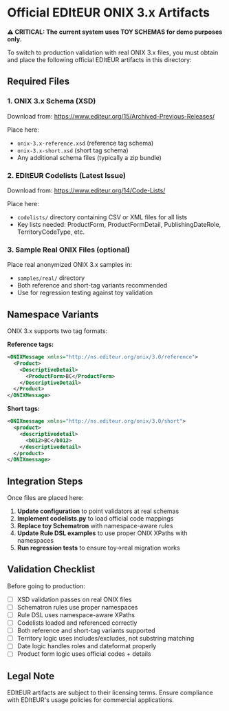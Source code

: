 # Official EDItEUR ONIX 3.x Artifacts

**⚠️ CRITICAL: The current system uses TOY SCHEMAS for demo purposes only.**

To switch to production validation with real ONIX 3.x files, you must obtain and place the following official EDItEUR artifacts in this directory:

## Required Files

### 1. ONIX 3.x Schema (XSD)
Download from: https://www.editeur.org/15/Archived-Previous-Releases/

Place here:
- `onix-3.x-reference.xsd` (reference tag schema)
- `onix-3.x-short.xsd` (short tag schema)  
- Any additional schema files (typically a zip bundle)

### 2. EDItEUR Codelists (Latest Issue)
Download from: https://www.editeur.org/14/Code-Lists/

Place here:
- `codelists/` directory containing CSV or XML files for all lists
- Key lists needed: ProductForm, ProductFormDetail, PublishingDateRole, TerritoryCodeType, etc.

### 3. Sample Real ONIX Files (optional)
Place real anonymized ONIX 3.x samples in:
- `samples/real/` directory
- Both reference and short-tag variants recommended
- Use for regression testing against toy validation

## Namespace Variants

ONIX 3.x supports two tag formats:

**Reference tags:**
```xml
<ONIXMessage xmlns="http://ns.editeur.org/onix/3.0/reference">
  <Product>
    <DescriptiveDetail>
      <ProductForm>BC</ProductForm>
    </DescriptiveDetail>
  </Product>
</ONIXMessage>
```

**Short tags:**  
```xml
<ONIXmessage xmlns="http://ns.editeur.org/onix/3.0/short">
  <product>
    <descriptivedetail>  
      <b012>BC</b012>
    </descriptivedetail>
  </product>
</ONIXmessage>
```

## Integration Steps

Once files are placed here:

1. **Update configuration** to point validators at real schemas
2. **Implement codelists.py** to load official code mappings  
3. **Replace toy Schematron** with namespace-aware rules
4. **Update Rule DSL examples** to use proper ONIX XPaths with namespaces
5. **Run regression tests** to ensure toy→real migration works

## Validation Checklist

Before going to production:
- [ ] XSD validation passes on real ONIX files
- [ ] Schematron rules use proper namespaces  
- [ ] Rule DSL uses namespace-aware XPaths
- [ ] Codelists loaded and referenced correctly
- [ ] Both reference and short-tag variants supported
- [ ] Territory logic uses includes/excludes, not substring matching
- [ ] Date logic handles roles and dateformat properly
- [ ] Product form logic uses official codes + details

## Legal Note

EDItEUR artifacts are subject to their licensing terms. Ensure compliance with EDItEUR's usage policies for commercial applications.